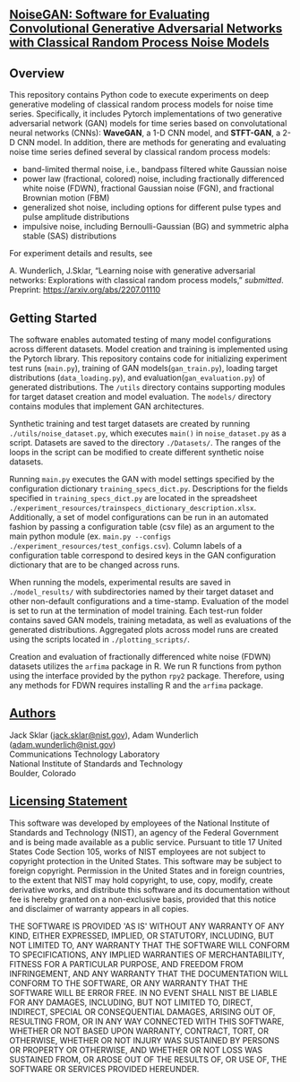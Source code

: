 ## <u>**NoiseGAN: Software for Evaluating Convolutional Generative Adversarial Networks with Classical Random Process Noise Models**</u>

## Overview
This repository contains Python code to execute experiments on deep generative
modeling of classical random process models for noise time series.  Specifically,
it includes Pytorch implementations of two generative adversarial network (GAN)
models for time series based on convolutational neural networks (CNNs):
**WaveGAN**, a 1-D CNN model, and **STFT-GAN**, a 2-D CNN model.  In addition,
there are methods for generating and evaluating noise time series defined several by classical random process models:

 - band-limited thermal noise, i.e., bandpass filtered white Gaussian noise
 - power law (fractional, colored) noise, including fractionally differenced white noise (FDWN), fractional Gaussian noise (FGN), and fractional Brownian motion (FBM)
 - generalized shot noise, including options for different pulse types and pulse amplitude distributions
 - impulsive noise, including Bernoulli-Gaussian (BG) and symmetric alpha stable (SAS) distributions

For experiment details and results, see 

A. Wunderlich, J.Sklar, “Learning noise with generative adversarial networks: Explorations with classical random
process models,” _submitted_. Preprint: https://arxiv.org/abs/2207.01110

## Getting Started
The software enables automated testing of many model configurations across
different datasets.  Model creation and training is implemented using the Pytorch
library. This repository contains code for initializing experiment test runs (`main.py`),
training of GAN models(`gan_train.py`), loading target distributions (`data_loading.py`),
and evaluation(`gan_evaluation.py`) of generated distributions. The `/utils` directory
contains supporting modules for target dataset creation and model evaluation.
The `models/` directory contains modules that implement GAN architectures.

Synthetic training and test target datasets are created by running
`./utils/noise_dataset.py`, which executes `main()` in `noise_dataset.py`
as a script.  Datasets are saved to the directory `./Datasets/`.
The ranges of the loops in the script can be modified to create different
synthetic noise datasets.

Running `main.py` executes the GAN with model settings specified by the configuration
dictionary `training_specs_dict.py`.  Descriptions for
the fields specified in `training_specs_dict.py` are
located in the spreadsheet `./experiment_resources/trainspecs_dictionary_description.xlsx`.
Additionally, a set of model configurations can be run in an automated fashion by passing a
configuration table (csv file) as an argument to the main python module
(ex. `main.py --configs ./experiment_resources/test_configs.csv`).  Column labels of a
configuration table correspond to desired keys in the GAN configuration
dictionary that are to be changed across runs.

When running the models, experimental results are saved in `./model_results/`
with subdirectories named by their target dataset and other non-default
configurations and a time-stamp. Evaluation of the model is set to run at the
termination of model training.  Each test-run folder contains saved GAN models,
training metadata, as well as evaluations of the generated distributions.
Aggregated plots across model runs are created using the scripts located in `./plotting_scripts/`.

Creation and evaluation of fractionally differenced white noise (FDWN)
datasets utilizes the `arfima` package in R.  We run R functions from python
using the interface provided by the python `rpy2` package.  Therefore, using any
methods for FDWN requires installing R and the `arfima` package.

## <u>Authors</u>
Jack Sklar (jack.sklar@nist.gov), Adam Wunderlich (adam.wunderlich@nist.gov)  \
Communications Technology Laboratory \
National Institute of Standards and Technology \
Boulder, Colorado

## <u>Licensing Statement</u>
This software was developed by employees of the National Institute of Standards and Technology (NIST), an
agency of the Federal Government and is being made available as a public service. Pursuant to title 17 United
States Code Section 105, works of NIST employees are not subject to copyright protection in the United States.
This software may be subject to foreign copyright.  Permission in the United States and in foreign countries,
to the extent that NIST may hold copyright, to use, copy, modify, create derivative works, and distribute this
software and its documentation without fee is hereby granted on a non-exclusive basis, provided that this
notice and disclaimer of warranty appears in all copies.

THE SOFTWARE IS PROVIDED 'AS IS' WITHOUT ANY WARRANTY OF ANY KIND, EITHER EXPRESSED, IMPLIED, OR STATUTORY,
INCLUDING, BUT NOT LIMITED TO, ANY WARRANTY THAT THE SOFTWARE WILL CONFORM TO SPECIFICATIONS, ANY IMPLIED
WARRANTIES OF MERCHANTABILITY, FITNESS FOR A PARTICULAR PURPOSE, AND FREEDOM FROM INFRINGEMENT, AND ANY WARRANTY
THAT THE DOCUMENTATION WILL CONFORM TO THE SOFTWARE, OR ANY WARRANTY THAT THE SOFTWARE WILL BE ERROR FREE.  IN
NO EVENT SHALL NIST BE LIABLE FOR ANY DAMAGES, INCLUDING, BUT NOT LIMITED TO, DIRECT, INDIRECT, SPECIAL OR
CONSEQUENTIAL DAMAGES, ARISING OUT OF, RESULTING FROM, OR IN ANY WAY CONNECTED WITH THIS SOFTWARE, WHETHER OR NOT
BASED UPON WARRANTY, CONTRACT, TORT, OR OTHERWISE, WHETHER OR NOT INJURY WAS SUSTAINED BY PERSONS OR PROPERTY OR
OTHERWISE, AND WHETHER OR NOT LOSS WAS SUSTAINED FROM, OR AROSE OUT OF THE RESULTS OF, OR USE OF, THE SOFTWARE
OR SERVICES PROVIDED HEREUNDER.
